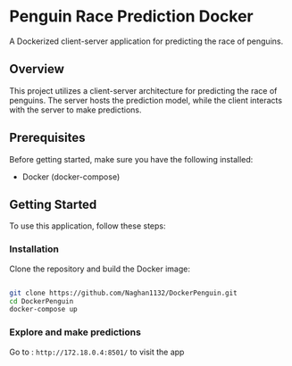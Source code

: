 # Penguin Race Prediction Docker

A Dockerized client-server application for predicting the race of penguins.

## Overview

This project utilizes a client-server architecture for predicting the race of penguins. The server hosts the prediction model, while the client interacts with the server to make predictions.

## Prerequisites

Before getting started, make sure you have the following installed:

- Docker (docker-compose)

## Getting Started

To use this application, follow these steps:

### Installation

Clone the repository and build the Docker image:

```bash

git clone https://github.com/Naghan1132/DockerPenguin.git
cd DockerPenguin
docker-compose up
```

### Explore and make predictions

Go to : ```http://172.18.0.4:8501/```  to visit the app


